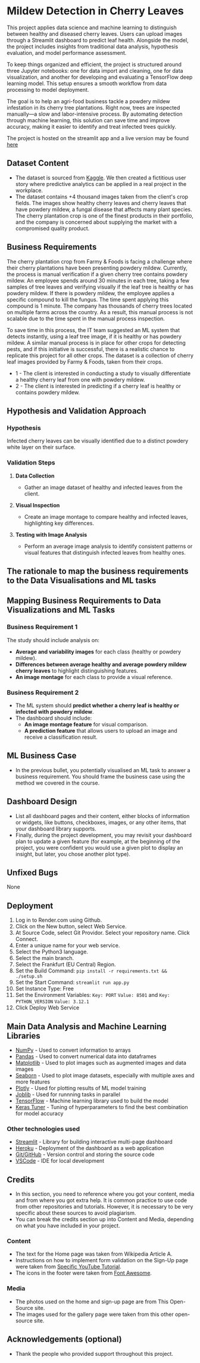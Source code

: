 # Mildew Detection in Cherry Leaves

This project applies data science and machine learning to distinguish between healthy and diseased cherry leaves. Users can upload images through a Streamlit dashboard to predict leaf health. Alongside the model, the project includes insights from traditional data analysis, hypothesis evaluation, and model performance assessment.

To keep things organized and efficient, the project is structured around three Jupyter notebooks: one for data import and cleaning, one for data visualization, and another for developing and evaluating a TensorFlow deep learning model. This setup ensures a smooth workflow from data processing to model deployment.

The goal is to help an agri-food business tackle a powdery mildew infestation in its cherry tree plantations. Right now, trees are inspected manually—a slow and labor-intensive process. By automating detection through machine learning, this solution can save time and improve accuracy, making it easier to identify and treat infected trees quickly.

The project is hosted on the streamlit app and a live version may be found [here](https://milestone-project-mildew-detection-in-0b9a.onrender.com)

## Dataset Content

- The dataset is sourced from [Kaggle](https://www.kaggle.com/codeinstitute/cherry-leaves). We then created a fictitious user story where predictive analytics can be applied in a real project in the workplace.
- The dataset contains +4 thousand images taken from the client's crop fields. The images show healthy cherry leaves and cherry leaves that have powdery mildew, a fungal disease that affects many plant species. The cherry plantation crop is one of the finest products in their portfolio, and the company is concerned about supplying the market with a compromised quality product.

## Business Requirements

The cherry plantation crop from Farmy & Foods is facing a challenge where their cherry plantations have been presenting powdery mildew. Currently, the process is manual verification if a given cherry tree contains powdery mildew. An employee spends around 30 minutes in each tree, taking a few samples of tree leaves and verifying visually if the leaf tree is healthy or has powdery mildew. If there is powdery mildew, the employee applies a specific compound to kill the fungus. The time spent applying this compound is 1 minute. The company has thousands of cherry trees located on multiple farms across the country. As a result, this manual process is not scalable due to the time spent in the manual process inspection.

To save time in this process, the IT team suggested an ML system that detects instantly, using a leaf tree image, if it is healthy or has powdery mildew. A similar manual process is in place for other crops for detecting pests, and if this initiative is successful, there is a realistic chance to replicate this project for all other crops. The dataset is a collection of cherry leaf images provided by Farmy & Foods, taken from their crops.

- 1 - The client is interested in conducting a study to visually differentiate a healthy cherry leaf from one with powdery mildew.
- 2 - The client is interested in predicting if a cherry leaf is healthy or contains powdery mildew.

## Hypothesis and Validation Approach

### Hypothesis

Infected cherry leaves can be visually identified due to a distinct powdery white layer on their surface.

### Validation Steps

1. **Data Collection**  
   - Gather an image dataset of healthy and infected leaves from the client.  

1. **Visual Inspection**  
   - Create an image montage to compare healthy and infected leaves, highlighting key differences.  

1. **Testing with Image Analysis**  
   - Perform an average image analysis to identify consistent patterns or visual features that distinguish infected leaves from healthy ones.

## The rationale to map the business requirements to the Data Visualisations and ML tasks

## Mapping Business Requirements to Data Visualizations and ML Tasks  

### Business Requirement 1

The study should include analysis on:  

- **Average and variability images** for each class (healthy or powdery mildew).  
- **Differences between average healthy and average powdery mildew cherry leaves** to highlight distinguishing features.  
- **An image montage** for each class to provide a visual reference.  

### Business Requirement 2

- The ML system should **predict whether a cherry leaf is healthy or infected with powdery mildew**.  
- The dashboard should include:  
  - **An image montage feature** for visual comparison.  
  - **A prediction feature** that allows users to upload an image and receive a classification result.  

## ML Business Case

- In the previous bullet, you potentially visualised an ML task to answer a business requirement. You should frame the business case using the method we covered in the course.

## Dashboard Design

- List all dashboard pages and their content, either blocks of information or widgets, like buttons, checkboxes, images, or any other items, that your dashboard library supports.
- Finally, during the project development, you may revisit your dashboard plan to update a given feature (for example, at the beginning of the project, you were confident you would use a given plot to display an insight, but later, you chose another plot type).

## Unfixed Bugs

None

## Deployment

1. Log in to Render.com using Github.
1. Click on the New button, select Web Service.
1. At Source Code, select Git Providor. Select your repository name. Click Connect.
1. Enter a unique name for your web service.
1. Select the Python3 language.
1. Select the main branch.
1. Select the Frankfurt (EU Central) Region.
1. Set the Build Command: `pip install -r requirements.txt && ./setup.sh`
1. Set the Start Command: `streamlit run app.py`
1. Set Instance Type: Free
1. Set the Environment Variables: `Key: PORT` `Value: 8501` and `Key: PYTHON_VERSION` `Value: 3.12.1`
1. Click Deploy Web Service

## Main Data Analysis and Machine Learning Libraries

- [NumPy](https://numpy.org/) - Used to convert information to arrays
- [Pandas](https://pandas.pydata.org/) - Used to convert numerical data into dataframes
- [Matplotlib](https://matplotlib.org/) - Used to plot images such as augmented images and data images
- [Seaborn](https://seaborn.pydata.org/) - Used to plot image datasets, especially with multiple axes and more features
- [Plotly](https://plotly.com/python/) - Used for plotting results of ML model training
- [Joblib](https://joblib.readthedocs.io/) - Used for runnning tasks in parallel
- [TensorFlow](https://www.tensorflow.org/) - Machine learning library used to build the model
- [Keras Tuner](https://keras.io/) - Tuning of hyperparameters to find the best combination for model accuracy

### Other technologies used

- [Streamlit](https://streamlit.io/) - Library for building interactive multi-page dashboard
- [Heroku](https://www.heroku.com/) - Deployment of the dashboard as a web application
- [Git/GitHub](https://github.com/) - Version control and storing the source code
- [VSCode](https://code.visualstudio.com/) - IDE for local development

## Credits

- In this section, you need to reference where you got your content, media and from where you got extra help. It is common practice to use code from other repositories and tutorials. However, it is necessary to be very specific about these sources to avoid plagiarism.
- You can break the credits section up into Content and Media, depending on what you have included in your project.

### Content

- The text for the Home page was taken from Wikipedia Article A.
- Instructions on how to implement form validation on the Sign-Up page were taken from [Specific YouTube Tutorial](https://www.youtube.com/).
- The icons in the footer were taken from [Font Awesome](https://fontawesome.com/).

### Media

- The photos used on the home and sign-up page are from This Open-Source site.
- The images used for the gallery page were taken from this other open-source site.

## Acknowledgements (optional)

- Thank the people who provided support throughout this project.
